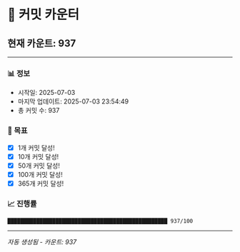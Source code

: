 # 🔢 커밋 카운터

## 현재 카운트: 937

---

### 📊 정보
- 시작일: 2025-07-03
- 마지막 업데이트: 2025-07-03 23:54:49
- 총 커밋 수: 937

### 🎯 목표
- [x] 1개 커밋 달성!
- [x] 10개 커밋 달성!
- [x] 50개 커밋 달성!
- [x] 100개 커밋 달성!
- [x] 365개 커밋 달성!

### 📈 진행률
```
██████████████████████████████████████████████████ 937/100
```

---
*자동 생성됨 - 카운트: 937*
